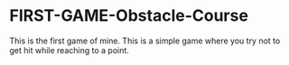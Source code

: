 # FIRST-GAME-Obstacle-Course
This is the first game of mine. This is a simple game where you try not to get hit while reaching to a point.
